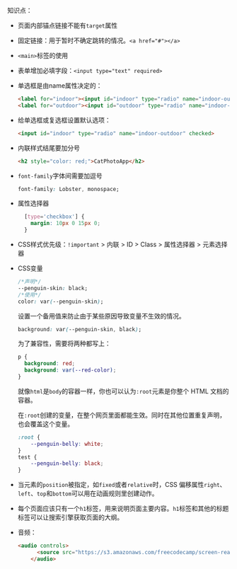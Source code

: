 知识点：

- 页面内部锚点链接不能有`target`属性

- 固定链接：用于暂时不确定跳转的情况。`<a href="#"></a>`

- `<main>`标签的使用

- 表单增加必填字段：`<input type="text" required>`

- 单选框是由name属性决定的：

  ```html
  <label for="indoor"><input id="indoor" type="radio" name="indoor-outdoor">indoor</label>
  <label for="outdoor"><input id="outdoor" type="radio" name="indoor-outdoor">outdoor</label>
  ```

- 给单选框或复选框设置默认选项：

  ```html
  <input id="indoor" type="radio" name="indoor-outdoor" checked>
  ```

- 内联样式结尾要加分号

  ```html
  <h2 style="color: red;">CatPhotoApp</h2>
  ```

- `font-family`字体间需要加逗号

  ```css
  font-family: Lobster, monospace;
  ```

- 属性选择器

  ```css
    [type='checkbox'] {
      margin: 10px 0 15px 0;
    }
  ```

- CSS样式优先级：`!important` > 内联 > ID  > Class > 属性选择器 > 元素选择器

- CSS变量

  ```css
  /*声明*/
  --penguin-skin: black;
  /*使用*/
  color: var(--penguin-skin);
  ```

  设置一个备用值来防止由于某些原因导致变量不生效的情况。

  ```css
  background: var(--penguin-skin, black);
  ```

  为了兼容性，需要将两种都写上：

  ```css
  p {
  	background: red;
  	background: var(--red-color);
  }
  ```

  就像`html`是`body`的容器一样，你也可以认为`:root`元素是你整个 HTML 文档的容器。

  在`:root`创建的变量，在整个网页里面都能生效。同时在其他位置重复声明，也会覆盖这个变量。

  ```css
  :root {
      --penguin-belly: white;
  }
  test {
      --penguin-belly: black;
  }
  ```

- 当元素的`position`被指定，如`fixed`或者`relative`时，CSS 偏移属性`right`、`left`、`top`和`bottom`可以用在动画规则里创建动作。

- 每个页面应该只有一个`h1`标签，用来说明页面主要内容。`h1`标签和其他的标题标签可以让搜索引擎获取页面的大纲。

- 音频：

  ```html
  <audio controls>
        <source src="https://s3.amazonaws.com/freecodecamp/screen-reader.mp3" type="audio/mpeg"></source>
      </audio>
  ```

  
